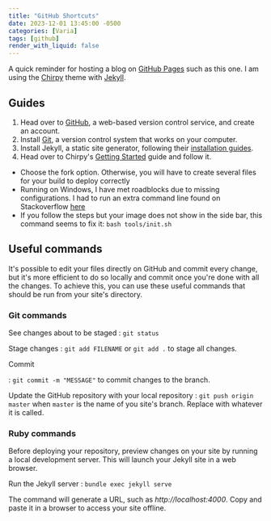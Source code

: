 ```yaml
---
title: "GitHub Shortcuts"
date: 2023-12-01 13:45:00 -0500
categories: [Varia]
tags: [github]
render_with_liquid: false
---
```


A quick reminder for hosting a blog on [GitHub Pages](https://pages.github.com/) such as this one.  I am using the [Chirpy](https://github.com/cotes2020/jekyll-theme-chirpy) theme with [Jekyll](https://jekyllrb.com/). 

## Guides

1. Head over to [GitHub](https://github.com/), a web-based version control service, and create an account.
2. Install [Git](https://git-scm.com/), a version control system that works on your computer.
3. Install Jekyll, a static site generator, following their [installation guides](https://jekyllrb.com/docs/installation/).
4. Head over to Chirpy's [Getting Started](https://chirpy.cotes.page/posts/getting-started/) guide and follow it.
  + Choose the fork option. Otherwise, you will have to create several files for your build to deploy correctly
  + Running on Windows, I have met roadblocks due to missing configurations. I had to run an extra command line found on Stackoverflow [here](https://stackoverflow.com/questions/72331753/ruby-and-rails-github-action-exit-code-16)
  + If you follow the steps but your image does not show in the side bar, this command seems to fix it: `bash tools/init.sh`

## Useful commands

It's possible to edit your files directly on GitHub and commit every change, but it's more efficient to do so locally and commit once you're done with all the changes. To achieve this, you can use these useful commands that should be run from your site's directory.

### Git commands

See changes about to be staged
: `git status`

Stage changes
: `git add FILENAME` or `git add .` to stage all changes.

Commit

: `git commit -m "MESSAGE"` to commit changes to the branch.

Update the GitHub repository with your local repository
: `git push origin master` when `master` is the name of you site's branch. Replace with whatever it is called.

### Ruby commands
Before deploying your repository, preview changes on your site by running a local development server. This will launch your Jekyll site in a web browser.

Run the Jekyll server
: `bundle exec jekyll serve`

The command will generate a URL, such as *http://localhost:4000*. Copy and paste it in a browser to access your site offline.
